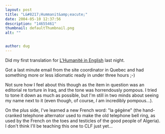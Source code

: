 ```yaml
---
layout: post
title: "L&#8217;Hummanit&amp;eacute;"
date: 2004-05-10 12:37:56
description: "14655461"
thumbnail: defaultThumbnail.png
alt: ""


author: dug
---
```


<p>Did my first translation for <a href="http://www.humaniteinenglish.com"><span class="caps">L'H</span>umanit&eacute; in English</a> last night.</p>

<p>Got a last minute email from the site coordinator in Quebec and had something more or less idiomatic ready in under three hours ;-)</p>

<p>Not sure how I feel about this though as the item in question was an editorial re torture in Iraq, and the tone was horrendously pompous. I tried to tone it down as much as possible, but I'm still in two minds about seeing my name next to it (even though, of course, <i>I</i> am incredibly pompous...).</p>

<p>On the plus side, I've learned a new French word: "la g&eacute;g&egrave;ne" (the hand-cranked telephone alternator used to make the old telephone bell ring, as used by the French on the toes and testicles of the good people of Algeria). I don't think I'll be teaching this one to <span class="caps">CLF </span>just yet...</p>

